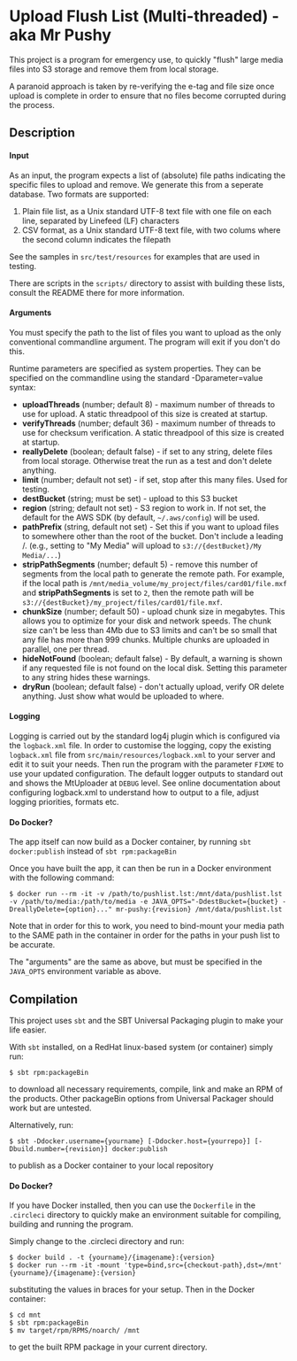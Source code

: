 Upload Flush List (Multi-threaded) - aka Mr Pushy
====

This project is a program for emergency use, to quickly "flush" large media files
into S3 storage and remove them from local storage.

A paranoid approach is taken by re-verifying the e-tag and file size once upload
is complete in order to ensure that no files become corrupted during the process.

Description
---

#### Input
As an input, the program expects a list of (absolute) file paths indicating the
specific files to upload and remove.  We generate this from a seperate database.
Two formats are supported:

1. Plain file list, as a Unix standard UTF-8 text file with one file on each line,
separated by Linefeed (LF) characters
2. CSV format, as a Unix standard UTF-8 text file, with two colums where the second
column indicates the filepath

See the samples in `src/test/resources` for examples that are used in testing.

There are scripts in the `scripts/` directory to assist with building these lists, consult the README
there for more information.

#### Arguments
You must specify the path to the list of files you want to upload as the only conventional commandline
argument.  The program will exit if you don't do this.

Runtime parameters are specified as system properties.  They can be specified on the
commandline using the standard -Dparameter=value syntax:

- **uploadThreads** (number; default 8) - maximum number of threads to use for upload.  A static threadpool of this 
size is created at startup.
- **verifyThreads** (number; default 36) - maximum number of threads to use for checksum verification.  A static 
threadpool of this size is created at startup.
- **reallyDelete** (boolean; default false) - if set to any string, delete files from local storage.
Otherwise treat the run as a test and don't delete anything.
- **limit** (number; default not set) - if set, stop after this many files. Used for testing.
- **destBucket** (string; must be set) - upload to this S3 bucket
- **region** (string; default not set) - S3 region to work in. If not set, the default for the AWS SDK 
(by default, `~/.aws/config`) will be used.
- **pathPrefix** (string, default not set) - Set this if you want to upload files to somewhere other than the root 
of the bucket. Don't include a leading /.  (e.g., setting to "My Media" will upload to `s3://{destBucket}/My Media/...`)
- **stripPathSegments** (number; default 5) - remove this number of segments from the local path to generate
the remote path.  For example, if the local path is `/mnt/media_volume/my_project/files/card01/file.mxf` and
**stripPathSegments** is set to `2`, then the remote path will be
 `s3://{destBucket}/my_project/files/card01/file.mxf`.
- **chunkSize** (number; default 50) - upload chunk size in megabytes.  This allows you to optimize for your
disk and network speeds.  The chunk size can't be less than 4Mb due to S3 limits
and can't be so small that any file has more than 999 chunks.
Multiple chunks are uploaded in parallel, one per thread.
- **hideNotFound** (boolean; default false) - By default, a warning is shown if any requested file is not
 found on the local disk.  Setting this parameter to any string hides these warnings.
- **dryRun** (boolean; default false) - don't actually upload, verify OR delete anything. 
Just show what would be uploaded to where.

#### Logging
Logging is carried out by the standard log4j plugin which is configured via the `logback.xml` file.  In order
to customise the logging, copy the existing `logback.xml` file from `src/main/resources/logback.xml` to your
server and edit it to suit your needs.  Then run the program with the parameter `FIXME` to use your updated
configuration.  The default logger outputs to standard out and shows the MtUploader at `DEBUG` level.
See online documentation about configuring logback.xml to understand how to output to a file, adjust logging
priorities, formats etc.

#### Do Docker?

The app itself can now build as a Docker container, by running `sbt docker:publish` instead of `sbt rpm:packageBin`
 
Once you have built the app, it can then be run in a Docker environment with the following command:

```
$ docker run --rm -it -v /path/to/pushlist.lst:/mnt/data/pushlist.lst -v /path/to/media:/path/to/media -e JAVA_OPTS="-DdestBucket={bucket} -DreallyDelete={option}..." mr-pushy:{revision} /mnt/data/pushlist.lst
```

Note that in order for this to work, you need to bind-mount your media path to the SAME path in the container in order
for the paths in your push list to be accurate.

The "arguments" are the same as above, but must be specified in the `JAVA_OPTS` environment variable as above.

Compilation
---
This project uses `sbt` and the SBT Universal Packaging plugin to make your life easier.

With `sbt` installed, on a RedHat linux-based system (or container) simply run:
```
$ sbt rpm:packageBin
```
to download all necessary requirements, compile, link and make an RPM of the products.
Other packageBin options from Universal Packager should work but are untested.

Alternatively, run:
``` 
$ sbt -Ddocker.username={yourname} [-Ddocker.host={yourrepo}] [-Dbuild.number={revision}] docker:publish
```
to publish as a Docker container to your local repository

#### Do Docker?

If you have Docker installed, then you can use the `Dockerfile` in the `.circleci` directory
to quickly make an environment suitable for compiling, building and running the program.

Simply change to the .circleci directory and run:
```
$ docker build . -t {yourname}/{imagename}:{version}
$ docker run --rm -it -mount 'type=bind,src={checkout-path},dst=/mnt' {yourname}/{imagename}:{version}
```
substituting the values in braces for your setup.  Then in the Docker container:
```
$ cd mnt
$ sbt rpm:packageBin
$ mv target/rpm/RPMS/noarch/ /mnt
```
to get the built RPM package in your current directory.
